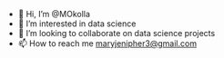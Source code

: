 - 👋 Hi, I’m @MOkolla
- 👀 I’m interested in data science
- 💞️ I’m looking to collaborate on data science projects
- 📫 How to reach me maryjenipher3@gmail.com

<!---
MOkolla/MOkolla is a ✨ special ✨ repository because its `README.md` (this file) appears on your GitHub profile.
You can click the Preview link to take a look at your changes.
--->
